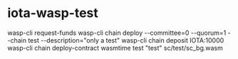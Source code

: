 # iota-wasp-test

wasp-cli request-funds
wasp-cli chain deploy --committee=0 --quorum=1 --chain test --description="only a test"
wasp-cli chain deposit IOTA:10000
wasp-cli chain deploy-contract wasmtime test "test" sc/test/sc_bg.wasm